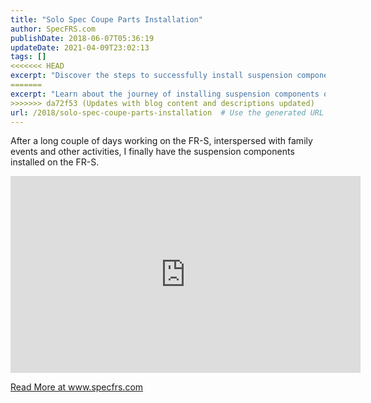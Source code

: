 ```yaml
---
title: "Solo Spec Coupe Parts Installation"
author: SpecFRS.com
publishDate: 2018-06-07T05:36:19
updateDate: 2021-04-09T23:02:13
tags: []
<<<<<<< HEAD
excerpt: "Discover the steps to successfully install suspension components on the FR-S after a busy week. Learn more on www.specfrs.com."
=======
excerpt: "Learn about the journey of installing suspension components on the FR-S, after busy days filled with work and family events. Visit www.specfrs.com for more."
>>>>>>> da72f53 (Updates with blog content and descriptions updated)
url: /2018/solo-spec-coupe-parts-installation  # Use the generated URL with year
---
```

<p>After a long couple of days working on the FR-S, interspersed with family events and other activities, I finally have the suspension components installed on the FR-S.</p>  <p><iframe allow="autoplay; encrypted-media" allowfullscreen="" frameborder="0" height="315" src="https://www.youtube.com/embed/2HGBNpxXpxs" width="560"></iframe></p>  <a href="https://www.specfrs.com/solo-spec-coupe-parts-installation">Read More at www.specfrs.com</a>

